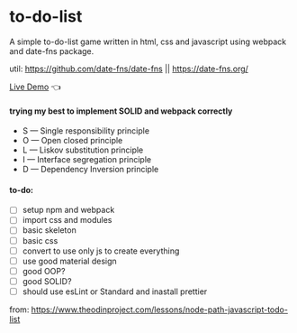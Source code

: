 # to-do-list
A simple to-do-list game written in html, css and javascript using webpack and date-fns package.

util: https://github.com/date-fns/date-fns || https://date-fns.org/

[Live Demo](https://chicco4.github.io/to-do-list/) :point_left:

#### trying my best to implement SOLID and webpack correctly

* S — Single responsibility principle
* O — Open closed principle
* L — Liskov substitution principle
* I — Interface segregation principle
* D — Dependency Inversion principle

#### to-do:
- [ ] setup npm and webpack
- [ ] import css and modules
- [ ] basic skeleton
- [ ] basic css
- [ ] convert to use only js to create everything
- [ ] use good material design 
- [ ] good OOP?
- [ ] good SOLID?
- [ ] should use esLint or Standard and inastall prettier

from:
https://www.theodinproject.com/lessons/node-path-javascript-todo-list